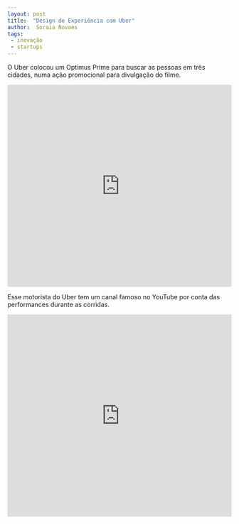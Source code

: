 ```yaml
---
layout: post
title:  "Design de Experiência com Uber"
author:  Soraia Novaes
tags: 
 - inovação
 - startups
---
```


O Uber colocou um Optimus Prime para buscar as pessoas em três cidades, numa ação promocional para divulgação do filme. 
<iframe 
  width="100%" 
  height="455" 
  src="http://www.youtube.com/embed/fND9b6wX18A" 
  frameborder="0" 
  allowfullscreen>
</iframe>

Esse motorista do Uber tem um canal famoso no YouTube por conta das performances durante as corridas.

<iframe 
  width="100%" 
  height="455" 
  src="http://www.youtube.com/embed/fnDy3dSEHhw" 
  frameborder="0" 
  allowfullscreen>
</iframe>